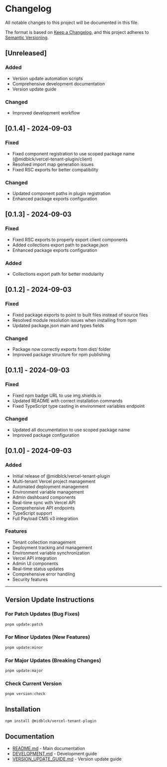 # Changelog

All notable changes to this project will be documented in this file.

The format is based on [Keep a Changelog](https://keepachangelog.com/en/1.0.0/),
and this project adheres to [Semantic Versioning](https://semver.org/spec/v2.0.0.html).

## [Unreleased]

### Added

- Version update automation scripts
- Comprehensive development documentation
- Version update guide

### Changed

- Improved development workflow

## [0.1.4] - 2024-09-03

### Fixed

- Fixed component registration to use scoped package name (@midblck/vercel-tenant-plugin/client)
- Resolved import map generation issues
- Fixed RSC exports for better compatibility

### Changed

- Updated component paths in plugin registration
- Enhanced package exports configuration

## [0.1.3] - 2024-09-03

### Fixed

- Fixed RSC exports to properly export client components
- Added collections export path to package.json
- Enhanced package exports configuration

### Added

- Collections export path for better modularity

## [0.1.2] - 2024-09-03

### Fixed

- Fixed package exports to point to built files instead of source files
- Resolved module resolution issues when installing from npm
- Updated package.json main and types fields

### Changed

- Package now correctly exports from dist/ folder
- Improved package structure for npm publishing

## [0.1.1] - 2024-09-03

### Fixed

- Fixed npm badge URL to use img.shields.io
- Updated README with correct installation commands
- Fixed TypeScript type casting in environment variables endpoint

### Changed

- Updated all documentation to use scoped package name
- Improved package configuration

## [0.1.0] - 2024-09-03

### Added

- Initial release of @midblck/vercel-tenant-plugin
- Multi-tenant Vercel project management
- Automated deployment management
- Environment variable management
- Admin dashboard components
- Real-time sync with Vercel API
- Comprehensive API endpoints
- TypeScript support
- Full Payload CMS v3 integration

### Features

- Tenant collection management
- Deployment tracking and management
- Environment variable synchronization
- Vercel API integration
- Admin UI components
- Real-time status updates
- Comprehensive error handling
- Security features

---

## Version Update Instructions

### For Patch Updates (Bug Fixes)

```bash
pnpm update:patch
```

### For Minor Updates (New Features)

```bash
pnpm update:minor
```

### For Major Updates (Breaking Changes)

```bash
pnpm update:major
```

### Check Current Version

```bash
pnpm version:check
```

## Installation

```bash
npm install @midblck/vercel-tenant-plugin
```

## Documentation

- [README.md](README.md) - Main documentation
- [DEVELOPMENT.md](DEVELOPMENT.md) - Development guide
- [VERSION_UPDATE_GUIDE.md](VERSION_UPDATE_GUIDE.md) - Version update guide
